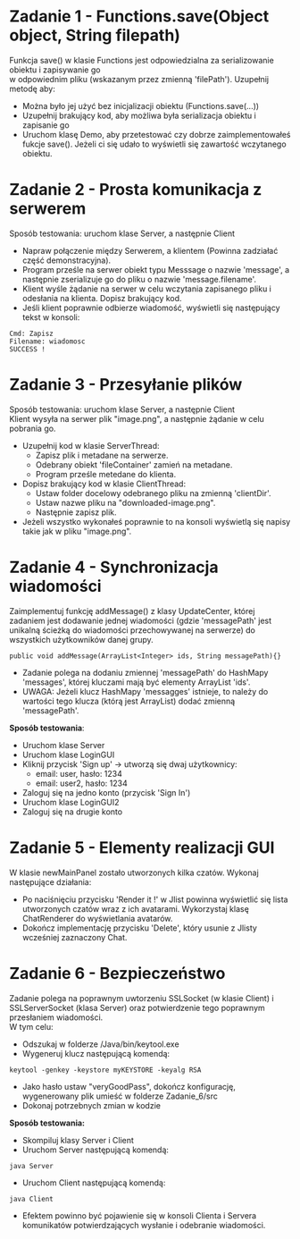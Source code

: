# Zadanie 1 - Functions.save(Object object, String filepath)
Funkcja save() w klasie Functions jest odpowiedzialna za serializowanie obiektu i zapisywanie go \
w odpowiednim pliku (wskazanym przez zmienną 'filePath'). Uzupełnij metodę aby: 
- Można było jej użyć bez inicjalizacji obiektu (Functions.save(...))
- Uzupełnij brakujący kod, aby możliwa była serializacja obiektu i zapisanie go
- Uruchom klasę Demo, aby przetestować czy dobrze zaimplementowałeś fukcje save(). Jeżeli ci się udało to wyświetli się zawartość wczytanego obiektu.
# Zadanie 2 - Prosta komunikacja z serwerem
Sposób testowania: uruchom klase Server, a następnie Client
- Napraw połączenie między Serwerem, a klientem (Powinna zadziałać część demonstracyjna).
- Program prześle na serwer obiekt typu Messsage o nazwie 'message', a następnie zserializuje go do pliku o nazwie 'message.filename'.
- Klient wyśle żądanie na serwer w celu wczytania zapisanego pliku i odesłania na klienta. Dopisz brakujący kod. 
- Jeśli klient poprawnie odbierze wiadomość, wyświetli się następujący tekst w konsoli:
```
Cmd: Zapisz
Filename: wiadomosc
SUCCESS ! 
```
# Zadanie 3 - Przesyłanie plików
Sposób testowania: uruchom klase Server, a następnie Client\
Klient wysyła na serwer plik "image.png", a następnie żądanie w celu pobrania go. 
- Uzupełnij kod w klasie ServerThread:
  - Zapisz plik i metadane na serwerze.
  - Odebrany obiekt 'fileContainer' zamień na metadane.
  - Program prześle metedane do klienta.
- Dopisz brakujący kod w klasie ClientThread:
  - Ustaw folder docelowy odebranego pliku na zmienną 'clientDir'.
  -  Ustaw nazwe pliku na "downloaded-image.png". 
  -  Następnie zapisz plik.
- Jeżeli wszystko wykonałeś poprawnie to na konsoli wyświetlą się napisy takie jak w pliku "image.png".

# Zadanie 4 - Synchronizacja wiadomości
Zaimplementuj funkcję addMessage() z klasy UpdateCenter, której zadaniem jest dodawanie jednej wiadomości (gdzie 'messagePath' jest unikalną ścieżką do wiadomości przechowywanej na serwerze) do wszystkich użytkowników danej grupy. 
```
public void addMessage(ArrayList<Integer> ids, String messagePath){}
```
- Zadanie polega na dodaniu zmiennej 'messagePath' do HashMapy 'messages', której kluczami mają być elementy ArrayList 'ids'.
- UWAGA: Jeżeli klucz HashMapy 'messagges' istnieje, to należy do wartości tego klucza (którą jest ArrayList) dodać zmienną 'messagePath'. 


 **Sposób testowania**\:
- Uruchom klase Server
- Uruchom klase LoginGUI
- Kliknij przycisk 'Sign up' -> utworzą się dwaj użytkownicy:
  - email: user, hasło: 1234
  - email: user2, hasło: 1234
- Zaloguj się na jedno konto (przycisk 'Sign In')
- Uruchom klase LoginGUI2
- Zaloguj się na drugie konto

# Zadanie 5 - Elementy realizacji GUI
W klasie newMainPanel zostało utworzonych kilka czatów. Wykonaj następujące działania:
- Po naciśnięciu przycisku 'Render it !' w Jlist powinna wyświetlić się lista utworzonych czatów wraz z ich avatarami. Wykorzystaj klasę ChatRenderer do wyświetlania avatarów.
- Dokończ implementację przycisku 'Delete', który usunie z Jlisty wcześniej zaznaczony Chat.
# Zadanie 6 - Bezpieczeństwo
Zadanie polega na poprawnym uwtorzeniu SSLSocket (w klasie Client) i SSLServerSocket (klasa Server) oraz potwierdzenie tego poprawnym przesłaniem wiadomości.  
W tym celu:
- Odszukaj w folderze /Java/bin/keytool.exe 
- Wygeneruj klucz następującą komendą: 
```
keytool -genkey -keystore myKEYSTORE -keyalg RSA
```
- Jako hasło ustaw "veryGoodPass", dokończ konfigurację, wygenerowany plik umieść w folderze Zadanie_6/src
- Dokonaj potrzebnych zmian w kodzie 

 **Sposób testowania:**
  - Skompiluj klasy Server i Client
  - Uruchom Server następującą komendą: 
```
java Server
```
  - Uruchom Client następującą komendą:
```
java Client
```
-  Efektem powinno być pojawienie się w konsoli Clienta i Servera komunikatów potwierdzających wysłanie i odebranie wiadomości.
